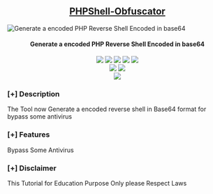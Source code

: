 <h2 align="center"><u>PHPShell-Obfuscator</u></h2>

![Generate a encoded PHP Reverse Shell Encoded in base64](https://blogger.googleusercontent.com/img/b/R29vZ2xl/AVvXsEhE1F0wuJONOzg7lx-Byw8E-06sg0wEPqUkJ2fgZ1gzviWNV8MU9TUCOJ6aT0nnLTBQ1rnIN_LfKt-XSIX5DvIYZTO2MJofcdiM64M-zcGM8Eu4cLC1J2_yMaM1rBeOTLtsPz5_AI-68RtbxkQmxC6lLP261vsmNN0J-CDF3eqWBscmvYVG0JlT8ZPkw2I/w945-h600-p-k-no-nu/PHPReverseSHELLMalciousVector.png)
<h4 align="center"> Generate a encoded PHP Reverse Shell Encoded in base64 </h4>

<p align="center">
    <img src="https://img.shields.io/github/stars/HackingRepo/PHPShell-Obfuscator?style=for-the-badge&color=orange">
    <img src="https://img.shields.io/github/forks/HackingRepo/PHPShell-Obfuscator?style=for-the-badge&color=purple">
    <img src="https://img.shields.io/github/license/HackingRepo/PHPShell-Obfuscator?style=for-the-badge&color=blue">
    <img src="https://img.shields.io/github/issues/HackingRepo/PHPShell-Obfuscator?style=for-the-badge&color=red">
    <img src="https://img.shields.io/github/contributors/HackingRepo/PHPShell-Obfuscator?style=for-the-badge&color=cyan">
<br>
    <img src="https://img.shields.io/badge/Open%20Source-Yes-orange?style=flat-square">
    <img src="https://img.shields.io/badge/Written%20In-PHP-blue?style=flat-square">
<br>
    <img src="https://github-readme-stats.vercel.app/api/pin/?username=HackingRepo&repo=PHPShell-Obfuscator&theme=synthwave">
</p>

### [+] Description
The Tool now Generate a encoded reverse shell in Base64 format for bypass some antivirus




### [+] Features
Bypass Some Antivirus 

### [+] Disclaimer 
This Tutorial for Education Purpose Only please Respect Laws

